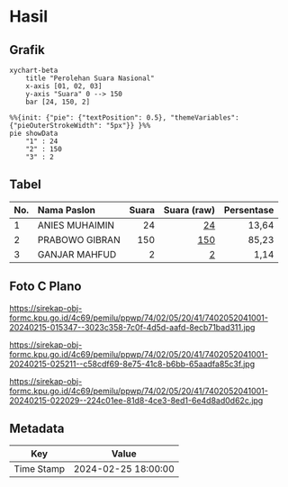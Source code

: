 # Hasil

## Grafik

```mermaid
xychart-beta
    title "Perolehan Suara Nasional"
    x-axis [01, 02, 03]
    y-axis "Suara" 0 --> 150
    bar [24, 150, 2]
```

```mermaid
%%{init: {"pie": {"textPosition": 0.5}, "themeVariables": {"pieOuterStrokeWidth": "5px"}} }%%
pie showData
    "1" : 24
    "2" : 150
    "3" : 2
```

## Tabel

| No. | Nama Paslon    | Suara | Suara (raw) | Persentase |
|:--- |:-------------- | -----:| -----------:| ----------:|
| 1   | ANIES MUHAIMIN | 24    | [24][p-1]   | 13,64      |
| 2   | PRABOWO GIBRAN | 150   | [150][p-2]  | 85,23      |
| 3   | GANJAR MAHFUD  | 2     | [2][p-3]    | 1,14       |


[p-1]: https://github.com/gigit-pemilu/pemilu-2024/blob/main/pilpres/hitung-suara/sub/74-sulawesi-tenggara/sub/02-konawe/sub/05-sampara/sub/2041-pohara/sub/001-tps/sub/paslon-1.txt
[p-2]: https://github.com/gigit-pemilu/pemilu-2024/blob/main/pilpres/hitung-suara/sub/74-sulawesi-tenggara/sub/02-konawe/sub/05-sampara/sub/2041-pohara/sub/001-tps/sub/paslon-2.txt
[p-3]: https://github.com/gigit-pemilu/pemilu-2024/blob/main/pilpres/hitung-suara/sub/74-sulawesi-tenggara/sub/02-konawe/sub/05-sampara/sub/2041-pohara/sub/001-tps/sub/paslon-3.txt

## Foto C Plano

https://sirekap-obj-formc.kpu.go.id/4c69/pemilu/ppwp/74/02/05/20/41/7402052041001-20240215-015347--3023c358-7c0f-4d5d-aafd-8ecb71bad311.jpg

https://sirekap-obj-formc.kpu.go.id/4c69/pemilu/ppwp/74/02/05/20/41/7402052041001-20240215-025211--c58cdf69-8e75-41c8-b6bb-65aadfa85c3f.jpg

https://sirekap-obj-formc.kpu.go.id/4c69/pemilu/ppwp/74/02/05/20/41/7402052041001-20240215-022029--224c01ee-81d8-4ce3-8ed1-6e4d8ad0d62c.jpg


## Metadata

| Key        | Value               |
| ---------- | ------------------- |
| Time Stamp | 2024-02-25 18:00:00 |




